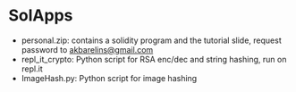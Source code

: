 # SolApps
* personal.zip: contains a solidity program and the tutorial slide, request password to akbarelins@gmail.com
* repl_it_crypto: Python script for RSA enc/dec and string hashing, run on repl.it 
* ImageHash.py: Python script for image hashing
